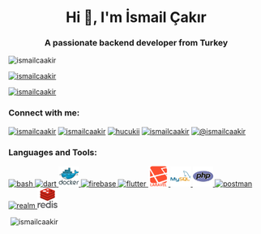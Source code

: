 <h1 align="center">Hi 👋, I'm İsmail Çakır</h1>
<h3 align="center">A passionate backend developer from Turkey</h3>

<p align="left"> <img src="https://komarev.com/ghpvc/?username=ismailcaakir&label=Profile%20views&color=0e75b6&style=flat" alt="ismailcaakir" /> </p>

<p align="left"> <a href="https://github.com/ryo-ma/github-profile-trophy"><img src="https://github-profile-trophy.vercel.app/?username=ismailcaakir" alt="ismailcaakir" /></a> </p>

<p align="left"> <a href="https://twitter.com/ismailcaakir" target="blank"><img src="https://img.shields.io/twitter/follow/ismailcaakir?logo=twitter&style=for-the-badge" alt="ismailcaakir" /></a> </p>

<h3 align="left">Connect with me:</h3>
<p align="left">
<a href="https://twitter.com/ismailcaakir" target="blank"><img align="center" src="https://cdn.jsdelivr.net/npm/simple-icons@3.0.1/icons/twitter.svg" alt="ismailcaakir" height="30" width="40" /></a>
<a href="https://linkedin.com/in/ismailcaakir" target="blank"><img align="center" src="https://cdn.jsdelivr.net/npm/simple-icons@3.0.1/icons/linkedin.svg" alt="ismailcaakir" height="30" width="40" /></a>
<a href="https://fb.com/hucukii" target="blank"><img align="center" src="https://cdn.jsdelivr.net/npm/simple-icons@3.0.1/icons/facebook.svg" alt="hucukii" height="30" width="40" /></a>
<a href="https://instagram.com/ismailcaakir" target="blank"><img align="center" src="https://cdn.jsdelivr.net/npm/simple-icons@3.0.1/icons/instagram.svg" alt="ismailcaakir" height="30" width="40" /></a>
<a href="https://medium.com/@ismailcaakir" target="blank"><img align="center" src="https://cdn.jsdelivr.net/npm/simple-icons@3.0.1/icons/medium.svg" alt="@ismailcaakir" height="30" width="40" /></a>
</p>

<h3 align="left">Languages and Tools:</h3>
<p align="left"> <a href="https://www.gnu.org/software/bash/" target="_blank"> <img src="https://www.vectorlogo.zone/logos/gnu_bash/gnu_bash-icon.svg" alt="bash" width="40" height="40"/> </a> <a href="https://dart.dev" target="_blank"> <img src="https://www.vectorlogo.zone/logos/dartlang/dartlang-icon.svg" alt="dart" width="40" height="40"/> </a> <a href="https://www.docker.com/" target="_blank"> <img src="https://raw.githubusercontent.com/devicons/devicon/master/icons/docker/docker-original-wordmark.svg" alt="docker" width="40" height="40"/> </a> <a href="https://firebase.google.com/" target="_blank"> <img src="https://www.vectorlogo.zone/logos/firebase/firebase-icon.svg" alt="firebase" width="40" height="40"/> </a> <a href="https://flutter.dev" target="_blank"> <img src="https://www.vectorlogo.zone/logos/flutterio/flutterio-icon.svg" alt="flutter" width="40" height="40"/> </a> <a href="https://laravel.com/" target="_blank"> <img src="https://raw.githubusercontent.com/devicons/devicon/master/icons/laravel/laravel-plain-wordmark.svg" alt="laravel" width="40" height="40"/> </a> <a href="https://www.mysql.com/" target="_blank"> <img src="https://raw.githubusercontent.com/devicons/devicon/master/icons/mysql/mysql-original-wordmark.svg" alt="mysql" width="40" height="40"/> </a> <a href="https://www.php.net" target="_blank"> <img src="https://raw.githubusercontent.com/devicons/devicon/master/icons/php/php-original.svg" alt="php" width="40" height="40"/> </a> <a href="https://postman.com" target="_blank"> <img src="https://www.vectorlogo.zone/logos/getpostman/getpostman-icon.svg" alt="postman" width="40" height="40"/> </a> <a href="https://realm.io/" target="_blank"> <img src="https://raw.githubusercontent.com/bestofjs/bestofjs-webui/8665e8c267a0215f3159df28b33c365198101df5/public/logos/realm.svg" alt="realm" width="40" height="40"/> </a> <a href="https://redis.io" target="_blank"> <img src="https://raw.githubusercontent.com/devicons/devicon/master/icons/redis/redis-original-wordmark.svg" alt="redis" width="40" height="40"/> </a> </p>

<p>&nbsp;<img align="center" src="https://github-readme-stats.vercel.app/api?username=ismailcaakir&show_icons=true&locale=en" alt="ismailcaakir" /></p>
